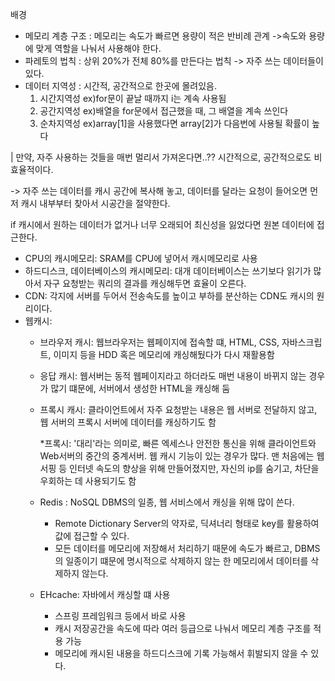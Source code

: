 배경
- 메모리 계층 구조 : 메모리는 속도가 빠르면 용량이 적은 반비례 관계
    ->속도와 용량에 맞게 역할을 나눠서 사용해야 한다.
- 파레토의 법칙 : 상위 20%가 전체 80%를 만든다는 법칙
    -> 자주 쓰는 데이터들이 있다. 
- 데이터 지역성 : 시간적, 공간적으로 한곳에 몰려있음. 
    1. 시간지역성 ex)for문이 끝날 때까지 i는 계속 사용됨
    2. 공간지역성 ex)배열을 for문에서 접근했을 때, 그 배열을 계속 쓰인다
    3. 순차지역성 ex)array[1]을 사용했다면 array[2]가 다음번에 사용될 확률이 높다

 | 만약, 자주 사용하는 것들을 매번 멀리서 가져온다면..?? 
시간적으로, 공간적으로도 비효율적이다.

-> 자주 쓰는 데이터를 캐시 공간에 복사해 놓고, 데이터를 달라는 요청이 들어오면 먼저 캐시 내부부터 찾아서 시공간을 절약한다.

if 캐시에서 원하는 데이터가 없거나 너무 오래되어 최신성을 잃었다면 원본 데이터에 접근한다. 

- CPU의 캐시메모리: SRAM를 CPU에 넣어서 캐시메모리로 사용
- 하드디스크, 데이터베이스의 캐시메모리: 대개 데이터베이스는 쓰기보다 읽기가 많아서 자구 요청받는 쿼리의 결과를 캐싱해두면 효율이 오른다.  
- CDN: 각지에 서버를 두어서 전송속도를 높이고 부하를 분산하는 CDN도 캐시의 원리이다. 
- 웹캐시: 
    - 브라우저 캐시: 웹브라우저는 웹페이지에 접속할 떄, HTML, CSS, 자바스크립트, 이미지 등을 HDD 혹은 메모리에 캐싱해뒀다가 다시 재활용함
    - 응답 캐시: 웹서버는 동적 웹페이지라고 하더라도 매번 내용이 바뀌지 않는 경우가 많기 떄문에, 서버에서 생성한 HTML을 캐싱해 둠
    - 프록시 캐시: 클라이언트에서 자주 요청받는 내용은 웹 서버로 전달하지 않고, 웹 서버의 프록시 서버에 데이터를 캐싱하기도 함


        *프록시: '대리'라는 의미로, 빠른 엑세스나 안전한 통신을 위해 클라이언트와 Web서버의 중간의 중계서버. 웹 캐시 기능이 있는 경우가 많다. 
        맨 처음에는 웹 서핑 등 인터넷 속도의 향상을 위해 만들어졌지만, 자신의 ip를 숨기고, 차단을 우회하는 데 사용되기도 함
    - Redis : NoSQL DBMS의 일종, 웹 서비스에서 캐싱을 위해 많이 쓴다. 
    
        - Remote Dictionary Server의 약자로, 딕셔너리 형태로 key를 활용하여 값에 접근할 수 있다.
        - 모든 데이터를 메모리에 저장해서 처리하기 때문에 속도가 빠르고, DBMS의 일종이기 떄문에 명시적으로 삭제하지 않는 한 메모리에서 데이터를 삭제하지 않는다.
    - EHcache: 자바에서 캐싱할 떄 사용
    
        - 스프링 프레임워크 등에서 바로 사용
        - 캐시 저장공간을 속도에 따라 여러 등급으로 나눠서 메모리 계층 구조를 적용 가능
        - 메모리에 캐시된 내용을 하드디스크에 기록 가능해서 휘발되지 않을 수 있다. 